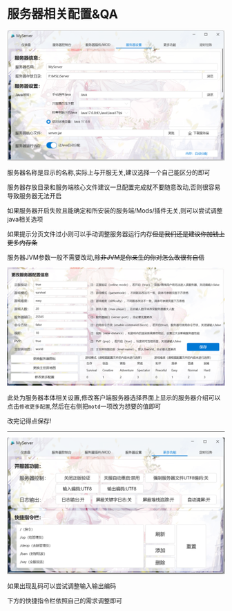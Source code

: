 # 服务器相关配置&QA

![img](./assets/config_part1.png)

服务器名称是显示的名称,实际上与开服无关,建议选择一个自己能区分的即可

服务器存放目录和服务端核心文件建议一旦配置完成就不要随意改动,否则很容易导致服务器无法开启

如果服务器开启失败且能确定和所安装的服务端/Mods/插件无关,则可以尝试调整java相关选项

如果提示分页文件过小则可以手动调整服务器运行内存~~但是我们还是建议你加钱上更多内存条~~

服务器JVM参数一般不需要改动,~~除非JVM是你亲生的你对怎么改很有自信~~

![img](./assets/config_part2.png)

此处为服务器本体相关设置,修改客户端服务器选择界面上显示的服务器介绍可以点击```修改更多配置```,然后在右侧把```motd```一项改为想要的值即可

改完记得点保存!

---

![img](./assets/morefeat.png)

如果出现乱码可以尝试调整输入输出编码

下方的快捷指令栏依照自己的需求调整即可
